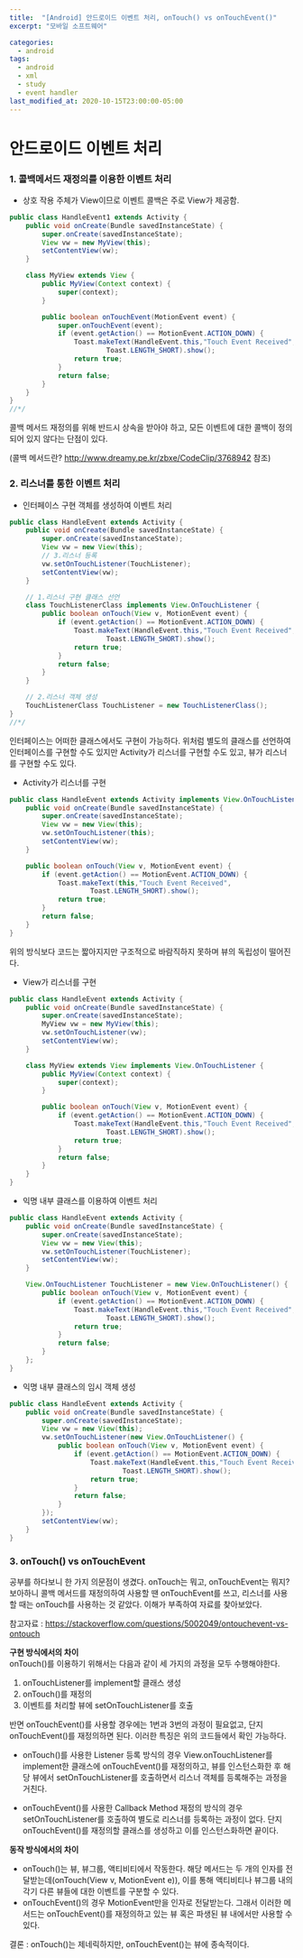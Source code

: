 ```yaml
---
title:  "[Android] 안드로이드 이벤트 처리, onTouch() vs onTouchEvent()"
excerpt: "모바일 소프트웨어"

categories:
  - android
tags:
  - android
  - xml
  - study
  - event handler
last_modified_at: 2020-10-15T23:00:00-05:00
---
```


# 안드로이드 이벤트 처리

### 1. 콜백메서드 재정의를 이용한 이벤트 처리
* 상호 작용 주체가 View이므로 이벤트 콜백은 주로 View가 제공함.

~~~Java
public class HandleEvent1 extends Activity {
	public void onCreate(Bundle savedInstanceState) {
		super.onCreate(savedInstanceState);
		View vw = new MyView(this);
		setContentView(vw);
	}

	class MyView extends View {
		public MyView(Context context) {
			super(context);
		}

		public boolean onTouchEvent(MotionEvent event) {
			super.onTouchEvent(event);
			if (event.getAction() == MotionEvent.ACTION_DOWN) {
				Toast.makeText(HandleEvent.this,"Touch Event Received",
						Toast.LENGTH_SHORT).show();
				return true;
			}
			return false;
		}
	}
}
//*/
~~~

콜백 메서드 재정의를 위해 반드시 상속을 받아야 하고, 모든 이벤트에 대한 콜백이 정의되어 있지 않다는 단점이 있다.  

(콜백 메서드란? http://www.dreamy.pe.kr/zbxe/CodeClip/3768942 참조)

### 2. 리스너를 통한 이벤트 처리  

* 인터페이스 구현 객체를 생성하여 이벤트 처리

~~~Java
public class HandleEvent extends Activity {
	public void onCreate(Bundle savedInstanceState) {
		super.onCreate(savedInstanceState);
		View vw = new View(this);
		// 3.리스너 등록
		vw.setOnTouchListener(TouchListener);
		setContentView(vw);
	}

	// 1.리스너 구현 클래스 선언
	class TouchListenerClass implements View.OnTouchListener {
		public boolean onTouch(View v, MotionEvent event) {
			if (event.getAction() == MotionEvent.ACTION_DOWN) {
				Toast.makeText(HandleEvent.this,"Touch Event Received",
						Toast.LENGTH_SHORT).show();
				return true;
			}
			return false;
		}
	}

	// 2.리스너 객체 생성
	TouchListenerClass TouchListener = new TouchListenerClass();
}
//*/
~~~ 
인터페이스는 어떠한 클래스에서도 구현이 가능하다. 위처럼 별도의 클래스를 선언하여 인터페이스를 구현할 수도 있지만 Activity가 리스너를 구현할 수도 있고, 뷰가 리스너를 구현할 수도 있다.

* Activity가 리스너를 구현
~~~Java
public class HandleEvent extends Activity implements View.OnTouchListener {
	public void onCreate(Bundle savedInstanceState) {
		super.onCreate(savedInstanceState);
		View vw = new View(this);
		vw.setOnTouchListener(this);
		setContentView(vw);
	}

	public boolean onTouch(View v, MotionEvent event) {
		if (event.getAction() == MotionEvent.ACTION_DOWN) {
			Toast.makeText(this,"Touch Event Received",
					Toast.LENGTH_SHORT).show();
			return true;
		}
		return false;
	}
}
~~~
위의 방식보다 코드는 짧아지지만 구조적으로 바람직하지 못하며 뷰의 독립성이 떨어진다.

* View가 리스너를 구현
~~~Java
public class HandleEvent extends Activity {
	public void onCreate(Bundle savedInstanceState) {
		super.onCreate(savedInstanceState);
		MyView vw = new MyView(this);
		vw.setOnTouchListener(vw);
		setContentView(vw);
	}

	class MyView extends View implements View.OnTouchListener {
		public MyView(Context context) {
			super(context);
		}

		public boolean onTouch(View v, MotionEvent event) {
			if (event.getAction() == MotionEvent.ACTION_DOWN) {
				Toast.makeText(HandleEvent.this,"Touch Event Received",
						Toast.LENGTH_SHORT).show();
				return true;
			}
			return false;
		}
	}
}
~~~

* 익명 내부 클래스를 이용하여 이벤트 처리
~~~Java
public class HandleEvent extends Activity {
	public void onCreate(Bundle savedInstanceState) {
		super.onCreate(savedInstanceState);
		View vw = new View(this);
		vw.setOnTouchListener(TouchListener);
		setContentView(vw);
	}

	View.OnTouchListener TouchListener = new View.OnTouchListener() {
		public boolean onTouch(View v, MotionEvent event) {
			if (event.getAction() == MotionEvent.ACTION_DOWN) {
				Toast.makeText(HandleEvent.this,"Touch Event Received",
						Toast.LENGTH_SHORT).show();
				return true;
			}
			return false;
		}
	};
}
~~~

* 익명 내부 클래스의 임시 객체 생성
~~~Java
public class HandleEvent extends Activity {
	public void onCreate(Bundle savedInstanceState) {
		super.onCreate(savedInstanceState);
		View vw = new View(this);
		vw.setOnTouchListener(new View.OnTouchListener() {
			public boolean onTouch(View v, MotionEvent event) {
				if (event.getAction() == MotionEvent.ACTION_DOWN) {
					Toast.makeText(HandleEvent.this,"Touch Event Received",
							Toast.LENGTH_SHORT).show();
					return true;
				}
				return false;
			}
		});
		setContentView(vw);
	}
}
~~~

### 3. onTouch() vs onTouchEvent  
공부를 하다보니 한 가지 의문점이 생겼다. onTouch는 뭐고, onTouchEvent는 뭐지? 보아하니 콜백 메서드를 재정의하여 사용할 땐 onTouchEvent를 쓰고, 리스너를 사용할 때는 onTouch를 사용하는 것 같았다. 이해가 부족하여 자료를 찾아보았다.

참고자료 : https://stackoverflow.com/questions/5002049/ontouchevent-vs-ontouch

**구현 방식에서의 차이**    
onTouch()를 이용하기 위해서는 다음과 같이 세 가지의 과정을 모두 수행해야한다. 
1. onTouchListener를 implement할 클래스 생성
2. onTouch()를 재정의 
3. 이벤트를 처리할 뷰에 setOnTouchListener를 호출

반면 onTouchEvent()를 사용할 경우에는 1번과 3번의 과정이 필요없고, 단지 onTouchEvent()를 재정의하면 된다. 이러한 특징은 위의 코드들에서 확인 가능하다.  

* onTouch()를 사용한 Listener 등록 방식의 경우 View.onTouchListener를 implement한 클래스에 onTouchEvent()를 재정의하고, 뷰를 인스턴스화한 후 해당 뷰에서 setOnTouchListener를 호출하면서 리스너 객체를 등록해주는 과정을 거친다.

* onTouchEvent()를 사용한 Callback Method 재정의 방식의 경우 setOnTouchListener를 호출하여 별도로 리스너를 등록하는 과정이 없다. 단지 onTouchEvent()를 재정의할 클래스를 생성하고 이를 인스턴스화하면 끝이다.  


**동작 방식에서의 차이**

* onTouch()는 뷰, 뷰그룹, 액티비티에서 작동한다. 해당 메서드는 두 개의 인자를 전달받는데(onTouch(View v, MotionEvent e)), 이를 통해 액티비티나 뷰그룹 내의 각기 다른 뷰들에 대한 이벤트를 구분할 수 있다. 
* onTouchEvent()의 경우 MotionEvent만을 인자로 전달받는다. 그래서 이러한 메서드는 onTouchEvent()를 재정의하고 있는 뷰 혹은 파생된 뷰 내에서만 사용할 수 있다.

결론 : onTouch()는 제네릭하지만, onTouchEvent()는 뷰에 종속적이다.

